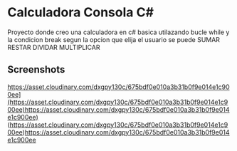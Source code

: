 # Calculadora Consola C#

Proyecto donde creo una calculadora en c# basica utilazando bucle while y la condicion break segun la opcion que elija el usuario se puede SUMAR RESTAR DIVIDAR MULTIPLICAR 

## Screenshots
https://asset.cloudinary.com/dxgpy130c/675bdf0e010a3b31b0f9e014e1c900ee](https://asset.cloudinary.com/dxgpy130c/675bdf0e010a3b31b0f9e014e1c900ee)https://asset.cloudinary.com/dxgpy130c/675bdf0e010a3b31b0f9e014e1c900ee)
(https://asset.cloudinary.com/dxgpy130c/675bdf0e010a3b31b0f9e014e1c900ee)https://asset.cloudinary.com/dxgpy130c/675bdf0e010a3b31b0f9e014e1c900ee
